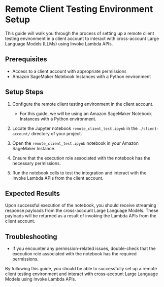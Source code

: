 # Remote Client Testing Environment Setup

This guide will walk you through the process of setting up a remote client testing environment in a client account to interact with cross-account Large Language Models (LLMs) using Invoke Lambda APIs.

## Prerequisites

- Access to a client account with appropriate permissions
- Amazon SageMaker Notebook Instances with a Python environment

## Setup Steps

1. Configure the remote client testing environment in the client account.
   - For this guide, we will be using an Amazon SageMaker Notebook Instances with a Python environment.

2. Locate the Jupyter notebook `remote_client_test.ipynb` in the `./client-account/` directory of your project.

3. Open the `remote_client_test.ipynb` notebook in your Amazon SageMaker Instance.

4. Ensure that the execution role associated with the notebook has the necessary permissions.

5. Run the notebook cells to test the integration and interact with the Invoke Lambda APIs from the client account.

## Expected Results

Upon successful execution of the notebook, you should receive streaming response payloads from the cross-account Large Language Models. These payloads will be returned as a result of invoking the Lambda APIs from the client account.

## Troubleshooting

- If you encounter any permission-related issues, double-check that the execution role associated with the notebook has the required permissions.

By following this guide, you should be able to successfully set up a remote client testing environment and interact with cross-account Large Language Models using Invoke Lambda APIs.

